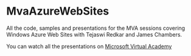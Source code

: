 MvaAzureWebSites
================

All the code, samples and presentations for the MVA sessions covering Windows Azure Web Sites with Tejaswi Redkar and James Chambers.

You can watch all the presentations on [Microsoft Virtual Academy](http://www.microsoftvirtualacademy.com/training-courses/windows-azure-web-sites-deep-dive-jump-start?prid=ca_mvpjc&mtag=MVP4038205)
